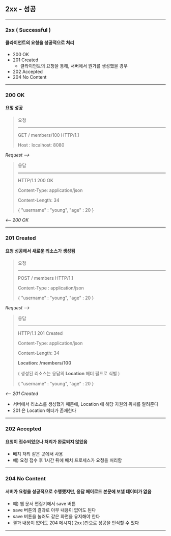 ## 2xx - 성공

---

### 2xx ( Successful )
#### 클라이언트의 요청을 성공적으로 처리

- 200 OK
- 201 Created
  - 클라이언트의 요청을 통해, 서버에서 뭔가를 생성했을 경우
- 202 Accepted
- 204 No Content

---

### 200 OK
#### 요청 성공

> 요청
>
> ---
>
> GET / members/100 HTTP/1.1
> 
> Host : localhost: 8080

_Request -->_

> 응답
>
> ---
>
> HTTP/1.1 200 OK
>
> Content-Type: application/json
>
> Content-Length: 34
> 
> {
>      "username" : "young",
>      "age" : 20
> }

_<-- 200 OK_

---

### 201 Created
#### 요청 성공해서 새로운 리소스가 생성됨

> 요청
>
> ---
>
> POST / members HTTP/1.1
>
> Content-Type : application/json
>
> {
>      "username" : "young",
>      "age" : 20
> }


_Request -->_

> 응답
>
> ---
>
> HTTP/1.1 201 Created
>
> Content-Type: application/json
>
> Content-Length: 34
>
> **Location: /members/100**
> 
>  ( 생성된 리소스는 응답의 **Location** 헤더 필드로 식별 )
> 
> {
>      "username" : "young",
>      "age" : 20
> }

_<-- 201 Created_

- 서버에서 리소스를 생성했기 때문에, Location 에 해당 자원의 위치를 알려준다
- 201 은 Location 헤더가 존재한다

---

### 202 Accepted
#### 요청이 접수되었으나 처리가 완료되지 않았음


- 배치 처리 같은 곳에서 사용
- 예) 요청 접수 후 1시간 뒤에 배치 프로세스가 요청을 처리함

---

### 204 No Content
#### 서버가 요청을 성공적으로 수행했지만, 응답 페이로드 본문에 보낼 데이터가 없음

- 예) 웹 문서 편집기에서 save 버튼
- save 버튼의 결과로 아무 내용이 없어도 된다
- save 버튼을 눌러도 같은 화면을 유지해야 한다
- 결과 내용이 없어도 204 메시지( 2xx )만으로 성공을 인식할 수 있다

---

